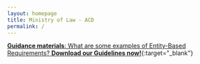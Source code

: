 ```yaml
---
layout: homepage
title: Ministry of Law - ACD
permalink: /
---
```

<!-- Type your notification here - the notification bar will not appear if this is empty. For other changes, refer to _data/homepage.yml to edit the homepage -->
[**Guidance materials**: What are some examples of Entity-Based Requirements? **Download our Guidelines now!**](/guidance-materials/){:target="_blank"}
